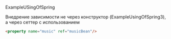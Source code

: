 ExampleUSingOfSpring

Внедрение зависимости не через конструктор (ExampleUsingOfSpring3), а через сеттер с использованием 
```html
<property name="music" ref="musicBean"/>
```
